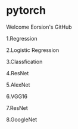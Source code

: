 # pytorch
Welcome Eorsion's GitHub

1.Regression 

2.Logistic Regression

3.Classfication

4.ResNet

5.AlexNet

6.VGG16

7.ResNet

8.GoogleNet
